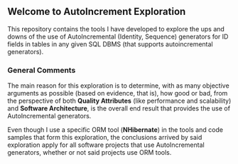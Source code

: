 ## Welcome to AutoIncrement Exploration

This repository contains the tools I have developed to explore the ups and downs of the use of AutoIncremental (Identity, Sequence) generators for ID fields in tables in any given SQL DBMS (that supports autoincremental generators).

### General Comments

The main reason for this exploration is to determine, with as many objective arguments as possible (based on evidence, that is), how good or bad, from the perspective of both **Quality Attributes** (like performance and scalability) and **Software Architecture**, is the overall end result that provides the use of AutoIncremental generators.

Even though I use a specific ORM tool (**NHibernate**) in the tools and code samples that form this exploration, the conclusions arrived by said exploration apply for all software projects that use AutoIncremental generators, whether or not said projects use ORM tools.
